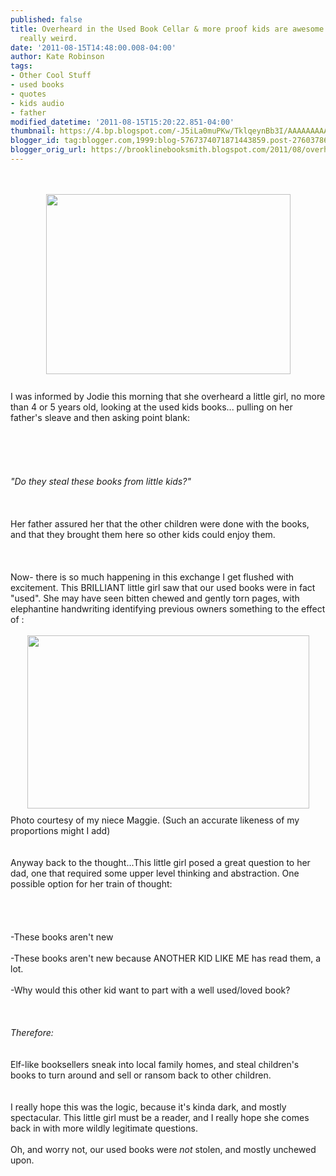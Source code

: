 ```yaml
---
published: false
title: Overheard in the Used Book Cellar & more proof kids are awesome and weird...really
  really weird.
date: '2011-08-15T14:48:00.008-04:00'
author: Kate Robinson
tags:
- Other Cool Stuff
- used books
- quotes
- kids audio
- father
modified_datetime: '2011-08-15T15:20:22.851-04:00'
thumbnail: https://4.bp.blogspot.com/-J5iLa0muPKw/TklqeynBb3I/AAAAAAAAAT8/JftbkStg0NE/s72-c/penny.jpg
blogger_id: tag:blogger.com,1999:blog-5767374071871443859.post-2760378671534960924
blogger_orig_url: https://brooklinebooksmith.blogspot.com/2011/08/overheard-in-used-book-cellar-more.html
---
```



<br />
<br /><div><a href="https://4.bp.blogspot.com/-J5iLa0muPKw/TklqeynBb3I/AAAAAAAAAT8/JftbkStg0NE/s1600/penny.jpg"><img style="TEXT-ALIGN: center; MARGIN: 0px auto 10px; WIDTH: 391px; DISPLAY: block; HEIGHT: 288px; CURSOR: hand" id="BLOGGER_PHOTO_ID_5641157085472321394" border="0" alt="" src="https://4.bp.blogspot.com/-J5iLa0muPKw/TklqeynBb3I/AAAAAAAAAT8/JftbkStg0NE/s400/penny.jpg" /></a>
<br />I was informed by Jodie this morning that she overheard a little girl, no more than 4 or 5 years old, looking at the used kids books... pulling on her father's sleave and then asking point blank:
<br />
<br />
<br />
<br /><div></div>
<br />
<br /><div><em>"Do they steal these books from little kids?"
<br /></em></div>
<br />
<br />
<br /><div>Her father assured her that the other children were done with the books, and that they brought them here so other kids could enjoy them.</div>
<br />
<br />
<br /><div>Now- there is so much happening in this exchange I get flushed with excitement. This BRILLIANT little girl saw that our used books were in fact "used". She may have seen bitten chewed and gently torn pages, with elephantine handwriting identifying previous owners something to the effect of :</div>
<br /><img style="TEXT-ALIGN: center; MARGIN: 0px auto 10px; WIDTH: 451px; DISPLAY: block; HEIGHT: 277px; CURSOR: hand" id="BLOGGER_PHOTO_ID_5641160089141100402" border="0" alt="" src="https://3.bp.blogspot.com/-6PAJD__kEJc/TkltNoJdv3I/AAAAAAAAAUE/qxsggdU49_g/s400/2011-08-15_14-57-42_102.JPG" />Photo courtesy of my niece Maggie. (Such an accurate likeness of my proportions might I add)
<br /></div>
<br />
<br /><div>Anyway back to the thought...This little girl posed a great question to her dad, one that required some upper level thinking and abstraction. One possible option for her train of thought:</div>
<br />
<br /><div>
<br />
<br /><div>-These books aren't new</div>
<br />-These books aren't new because ANOTHER KID LIKE ME has read them, a lot.</div>
<br />-Why would this other kid want to part with a well used/loved book?
<br />
<br />
<br />
<br /><em>Therefore:</em>
<br />
<br />
<br />Elf-like booksellers sneak into local family homes, and steal children's books to turn around and sell or ransom back to other children.
<br />
<br />
<br />I really hope this was the logic, because it's kinda dark, and mostly spectacular. This little girl must be a reader, and I really hope she comes back in with more wildly legitimate questions.
<br />
<br />Oh, and worry not, our used books were <em>not </em>stolen, and mostly unchewed upon.
<br />
<br />